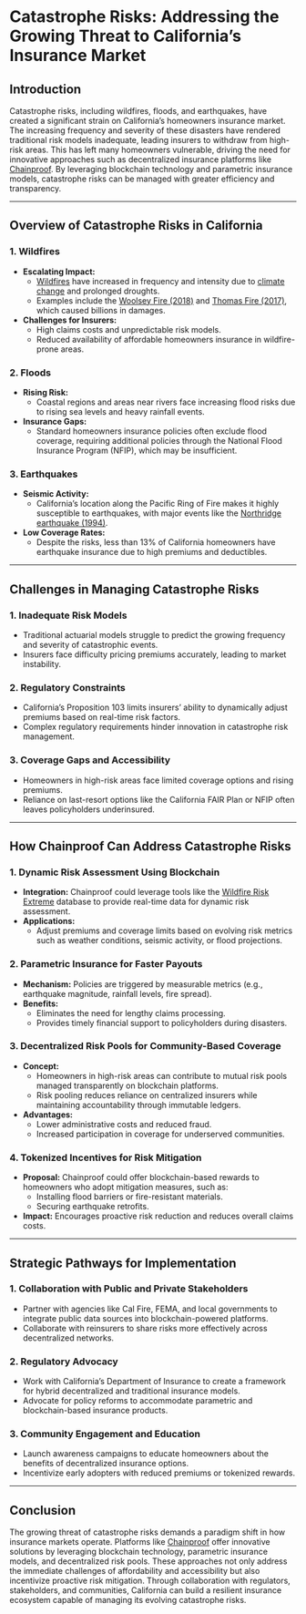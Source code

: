 # Catastrophe Risks: Addressing the Growing Threat to California’s Insurance Market

## Introduction

Catastrophe risks, including wildfires, floods, and earthquakes, have created a significant strain on California’s homeowners insurance market. The increasing frequency and severity of these disasters have rendered traditional risk models inadequate, leading insurers to withdraw from high-risk areas. This has left many homeowners vulnerable, driving the need for innovative approaches such as decentralized insurance platforms like [Chainproof](../AI/chainproof.md). By leveraging blockchain technology and parametric insurance models, catastrophe risks can be managed with greater efficiency and transparency.

***

## Overview of Catastrophe Risks in California

### 1. **Wildfires**

* **Escalating Impact:**
  * [Wildfires](los_angeles_wildfires.md) have increased in frequency and intensity due to [climate change](https://en.wikipedia.org/wiki/Climate_change) and prolonged droughts.
  * Examples include the [Woolsey Fire (2018)](https://en.wikipedia.org/wiki/Woolsey_Fire) and [Thomas Fire (2017)](https://en.wikipedia.org/wiki/Thomas_Fire), which caused billions in damages.
* **Challenges for Insurers:**
  * High claims costs and unpredictable risk models.
  * Reduced availability of affordable homeowners insurance in wildfire-prone areas.

### 2. **Floods**

* **Rising Risk:**
  * Coastal regions and areas near rivers face increasing flood risks due to rising sea levels and heavy rainfall events.
* **Insurance Gaps:**
  * Standard homeowners insurance policies often exclude flood coverage, requiring additional policies through the National Flood Insurance Program (NFIP), which may be insufficient.

### 3. **Earthquakes**

* **Seismic Activity:**
  * California’s location along the Pacific Ring of Fire makes it highly susceptible to earthquakes, with major events like the [Northridge earthquake (1994)](https://en.wikipedia.org/wiki/1994_Northridge_earthquake).
* **Low Coverage Rates:**
  * Despite the risks, less than 13% of California homeowners have earthquake insurance due to high premiums and deductibles.

***

## Challenges in Managing Catastrophe Risks

### 1. **Inadequate Risk Models**

* Traditional actuarial models struggle to predict the growing frequency and severity of catastrophic events.
* Insurers face difficulty pricing premiums accurately, leading to market instability.

### 2. **Regulatory Constraints**

* California’s Proposition 103 limits insurers’ ability to dynamically adjust premiums based on real-time risk factors.
* Complex regulatory requirements hinder innovation in catastrophe risk management.

### 3. **Coverage Gaps and Accessibility**

* Homeowners in high-risk areas face limited coverage options and rising premiums.
* Reliance on last-resort options like the California FAIR Plan or NFIP often leaves policyholders underinsured.

***

## How Chainproof Can Address Catastrophe Risks

### 1. **Dynamic Risk Assessment Using Blockchain**

* **Integration:** Chainproof could leverage tools like the [Wildfire Risk Extreme](wildfire_risk_extreme.md) database to provide real-time data for dynamic risk assessment.
* **Applications:**
  * Adjust premiums and coverage limits based on evolving risk metrics such as weather conditions, seismic activity, or flood projections.

### 2. **Parametric Insurance for Faster Payouts**

* **Mechanism:** Policies are triggered by measurable metrics (e.g., earthquake magnitude, rainfall levels, fire spread).
* **Benefits:**
  * Eliminates the need for lengthy claims processing.
  * Provides timely financial support to policyholders during disasters.

### 3. **Decentralized Risk Pools for Community-Based Coverage**

* **Concept:**
  * Homeowners in high-risk areas can contribute to mutual risk pools managed transparently on blockchain platforms.
  * Risk pooling reduces reliance on centralized insurers while maintaining accountability through immutable ledgers.
* **Advantages:**
  * Lower administrative costs and reduced fraud.
  * Increased participation in coverage for underserved communities.

### 4. **Tokenized Incentives for Risk Mitigation**

* **Proposal:** Chainproof could offer blockchain-based rewards to homeowners who adopt mitigation measures, such as:
  * Installing flood barriers or fire-resistant materials.
  * Securing earthquake retrofits.
* **Impact:** Encourages proactive risk reduction and reduces overall claims costs.

***

## Strategic Pathways for Implementation

### 1. **Collaboration with Public and Private Stakeholders**

* Partner with agencies like Cal Fire, FEMA, and local governments to integrate public data sources into blockchain-powered platforms.
* Collaborate with reinsurers to share risks more effectively across decentralized networks.

### 2. **Regulatory Advocacy**

* Work with California’s Department of Insurance to create a framework for hybrid decentralized and traditional insurance models.
* Advocate for policy reforms to accommodate parametric and blockchain-based insurance products.

### 3. **Community Engagement and Education**

* Launch awareness campaigns to educate homeowners about the benefits of decentralized insurance options.
* Incentivize early adopters with reduced premiums or tokenized rewards.

***

## Conclusion

The growing threat of catastrophe risks demands a paradigm shift in how insurance markets operate. Platforms like [Chainproof](../AI/chainproof.md) offer innovative solutions by leveraging blockchain technology, parametric insurance models, and decentralized risk pools. These approaches not only address the immediate challenges of affordability and accessibility but also incentivize proactive risk mitigation. Through collaboration with regulators, stakeholders, and communities, California can build a resilient insurance ecosystem capable of managing its evolving catastrophe risks.
